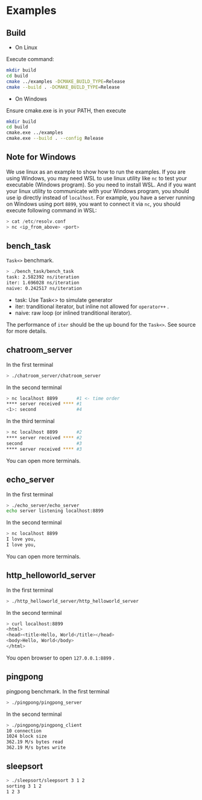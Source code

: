 # Examples

## Build
* On Linux

Execute command:
```bash
mkdir build
cd build
cmake ../examples -DCMAKE_BUILD_TYPE=Release
cmake --build . -DCMAKE_BUILD_TYPE=Release
```
* On Windows

Ensure cmake.exe is in your PATH, then execute
```bash
mkdir build
cd build
cmake.exe ../examples
cmake.exe --build . --config Release
```

## Note for Windows

We use linux as an example to show how to run the examples.
If you are using Windows, you may need WSL to use linux utility like `nc` to test your executable (Windows program).
So you need to install WSL. And if you want your linux utility to communicate with your Windows program, you should
use ip directly instead of `localhost`. For example, you have a server running on Windows using port `8899`,
 you want to connect it via `nc`, you should execute following command in WSL:
```c++
> cat /etc/resolv.conf
> nc <ip_from_above> <port>
```


## bench_task
`Task<>` benchmark.

```bash
> ./bench_task/bench_task
task: 2.582392 ns/iteration
iter: 1.696028 ns/iteration
naive: 0.242517 ns/iteration
```

* task: Use Task<> to simulate generator
* iter: tranditional iterator, but inline not allowed for `operator++` .
* naive: raw loop (or inlined tranditional iterator).

The performance of `iter` should be the up bound for the `Task<>`.
See source for more details.

## chatroom_server
In the first terminal
```bash
> ./chatroom_server/chatroom_server
```

In the second terminal
```bash
> nc localhost 8899       #1 <- time order
**** server received **** #1
<1>: second               #4
```

In the third terminal
```bash
> nc localhost 8899       #2
**** server received **** #2
second                    #3
**** server received **** #3
```

You can open more terminals.

## echo_server
In the first terminal
```bash
> ./echo_server/echo_server
echo server listening localhost:8899
```

In the second terminal
```bash
> nc localhost 8899
I love you,
I love you,
```
You can open more terminals.


## http_helloworld_server

In the first terminal
```bash
> ./http_helloworld_server/http_helloworld_server 
```

In the second terminal
```bash
> curl localhost:8899
<html>
<head><title>Hello, World</title></head>
<body>Hello, World</body>
</html>
```

You open browser to open `127.0.0.1:8899` .

## pingpong
pingpong benchmark. In the first terminal
```bash
> ./pingpong/pingpong_server
```

In the second terminal
```bash
> ./pingpong/pingpong_client
10 connection
1024 block size
362.19 M/s bytes read
362.19 M/s bytes write
```

## sleepsort

```bash
> ./sleepsort/sleepsort 3 1 2
sorting 3 1 2
1 2 3
```

